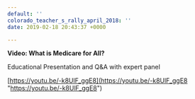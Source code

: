 ```yaml
---
default: ''
colorado_teacher_s_rally_april_2018: ''
date: 2019-02-18 20:43:37 +0000

---
```

**Video: What is Medicare for All?**

Educational Presentation and Q&A with expert panel

[https://youtu.be/-k8UlF_ggE8](https://youtu.be/-k8UlF_ggE8 "https://youtu.be/-k8UlF_ggE8")